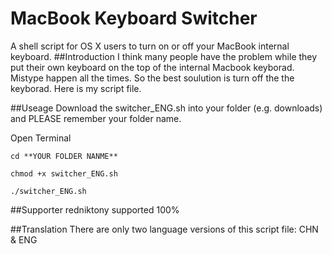 # MacBook Keyboard Switcher
A shell script for OS X users to turn on or off your MacBook internal keyboard.
##Introduction
I think many people have the problem while they put their own keyboard on the top of the internal Macbook keyborad.
Mistype happen all the times. So the best soulution is turn off the the keyborad. Here is my script file.

##Useage
Download the switcher_ENG.sh into your folder (e.g. downloads) and PLEASE remember your folder name.

Open Terminal 

```script
cd **YOUR FOLDER NANME**
```

```script
chmod +x switcher_ENG.sh
```

```script
./switcher_ENG.sh
```

##Supporter
redniktony supported 100%

##Translation
There are only two language versions of this script file: CHN & ENG
